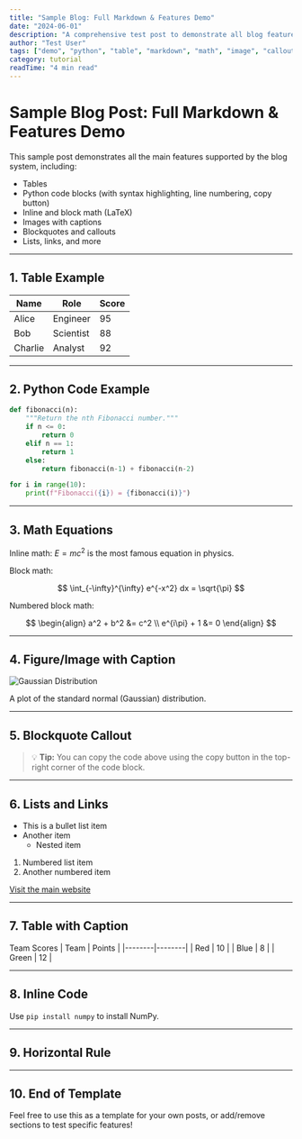 ```yaml
---
title: "Sample Blog: Full Markdown & Features Demo"
date: "2024-06-01"
description: "A comprehensive test post to demonstrate all blog features: tables, Python code, math, images, callouts, and more."
author: "Test User"
tags: ["demo", "python", "table", "markdown", "math", "image", "callout"]
category: tutorial
readTime: "4 min read"
---
```


# Sample Blog Post: Full Markdown & Features Demo

This sample post demonstrates all the main features supported by the blog system, including:
- Tables
- Python code blocks (with syntax highlighting, line numbering, copy button)
- Inline and block math (LaTeX)
- Images with captions
- Blockquotes and callouts
- Lists, links, and more

---

## 1. Table Example

| Name      | Role         | Score |
|-----------|--------------|-------|
| Alice     | Engineer     | 95    |
| Bob       | Scientist    | 88    |
| Charlie   | Analyst      | 92    |

---

## 2. Python Code Example

```python
def fibonacci(n):
    """Return the nth Fibonacci number."""
    if n <= 0:
        return 0
    elif n == 1:
        return 1
    else:
        return fibonacci(n-1) + fibonacci(n-2)

for i in range(10):
    print(f"Fibonacci({i}) = {fibonacci(i)}")
```

---

## 3. Math Equations

Inline math: $E = mc^2$ is the most famous equation in physics.

Block math:

$$
\int_{-\infty}^{\infty} e^{-x^2} dx = \sqrt{\pi}
$$

Numbered block math:

$$
\begin{align}
    a^2 + b^2 &= c^2 \\
    e^{i\pi} + 1 &= 0
\end{align}
$$

---

## 4. Figure/Image with Caption

![Gaussian Distribution](../assets/images/playground/gaussian-dist.png "Gaussian Distribution{width=60%}")

A plot of the standard normal (Gaussian) distribution.

---

## 5. Blockquote Callout

> 💡 **Tip:** You can copy the code above using the copy button in the top-right corner of the code block.

---

## 6. Lists and Links

- This is a bullet list item
- Another item
    - Nested item

1. Numbered list item
2. Another numbered item

[Visit the main website](../index.html)

---

## 7. Table with Caption

<caption>Team Scores</caption>
| Team   | Points |
|--------|--------|
| Red    | 10     |
| Blue   | 8      |
| Green  | 12     |

---

## 8. Inline Code

Use `pip install numpy` to install NumPy.

---

## 9. Horizontal Rule

---

## 10. End of Template

Feel free to use this as a template for your own posts, or add/remove sections to test specific features! 
